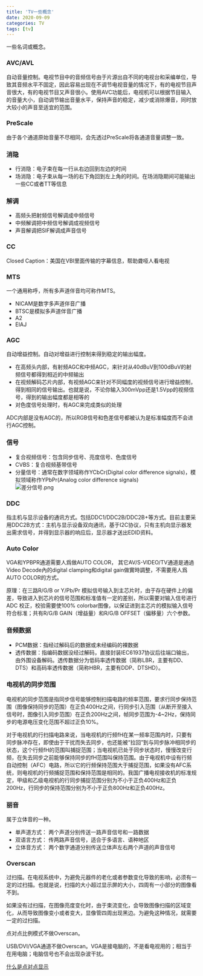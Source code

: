 ```yaml
---
title: 'TV一些概念'
date: 2020-09-09
categories: TV
tags: [tv]
---
```



一些名词或概念。  

<!-- more -->


### AVC/AVL  
自动音量控制。电视节目中的音频信号由于片源出自不同的电视台和采编单位，导致其音频水平不固定，因此容易出现在不调节电视音量的情况下，有的电视节目声音很大，有的电视节目又声音很小。使用AVC功能后，电视机可以根据节目输入的音量大小，自动调节输出音量水平，保持声音的稳定，减少或消除爆音，同时放大较小的声音至适宜的范围。  

### PreScale  
由于各个通道原始音量不尽相同，会先透过PreScale将各通道音量调整一致。  

### 消隐  
- 行消隐：电子束在每一行从右边回到左边的时间  
- 场消隐：电子束从每一场的右下角回到左上角的时间。在场消隐期间可能输出一些CC或者TT等信息  

### 解调  
- 高频头把射频信号解调成中频信号  
- 中频解调把中频信号解调成视频信号  
- 声音解调把SIF解调成声音信号  

### CC  
Closed Caption：美国在VBI里面传输的字幕信息，帮助聋哑人看电视  

### MTS  
一个通用称呼，所有多声道伴音均可称作MTS。  
- NICAM是数字多声道伴音广播  
- BTSC是模拟多声道伴音广播  
- A2  
- EIAJ  

### AGC  
自动增益控制。自动对增益进行控制来得到稳定的输出幅度。  
- 在高频头内部，有射频AGC和中频AGC，来针对从40dBuV到100dBuV的射频信号都得到相近的中频输出  
- 在视频解码芯片内部，有视频AGC来针对不同幅度的视频信号进行增益控制，得到相同的信号输出。也就是说，不论你输入300mVpp还是1.5Vpp的视频信号，得到的输出幅度都是相等的  
- 对色度信号处理时，有AGC来完成类似的处理  

ADC内部是没有AGC的，所以RGB信号和色差信号都被认为是标准幅度而不会进行AGC控制。  

### 信号  
- 复合视频信号：包含同步信号、亮度信号、色度信号  
- CVBS：复合视频基带信号  
- 分量信号：通常在数字领域称作YCbCr(Digital color difference signals)，模拟领域称作YPbPr(Analog color difference signals)  
![差分信号.png](https://i.loli.net/2020/09/09/KRrwjhmNSOe3YJs.png)  

### DDC  
指主机与显示设备的通讯方式。包括DDC1/DDC2B/DDC2B+等方式。目前主要采用DDC2B方式：主机与显示设备双向通讯，基于I2C协议，只有主机向显示器发出需求信号，并得到显示器的响应后，显示器才送出EDID资料。  

### Auto Color  
VGA和YPBPR通道需要人爲做AUTO COLOR， 其它AV/S-VIDEO/TV通道是通過Video Decode內的digital clamping和digital gain做實時調整，不需要用人爲AUTO COLOR的方式。  

原理：在三路R/G/B or Y/Pb/Pr 模拟信号输入到主芯片时，由于存在硬件上的偏差，导致进入到芯片的信号范围和标准值有一定的差别，所以需要对输入信号进行ADC 校正，校验需要使100% colorbar图像，以保证进到主芯片的模拟输入信号符合标准；共有R/G/B GAIN（增益量）和R/G/B OFFSET（偏移量）六个参数。  

### 音频数据  
- PCM数据：指经过解码后的数据或未经编码的裸数据  
- 透传数据：指编码数据没经过解码，直接封装IEC61937协议后往端口输出，由外围设备解码。透传数据分为低码率透传数据（简称LBR，主要有DD、DTS）和高码率透传数据（简称HBR，主要有DDP、DTSHD）。  

### 电视机的同步范围  
电视机的同步范围是指同步信号能够控制扫描电路的频率范围，要求行同步保持范围（图像保持同步的范围）在正负400Hz之间，行同步引入范围（从断开至接入信号时，图像引入同步范围）在正负200Hz之间，帧同步范围为-4~2Hz，保持同步的电源电压变化范围不超过正负10%。  

对于电视机的行扫描电路来说，当电视机的行频fH在某一频率范围内时，只要有同步脉冲存在，即使由于干扰而失去同步，也还能被“拉回”到与同步脉冲相同步的状态，这个行频fH的范围叫捕捉范围；当电视机已处于同步状态时，慢慢改变行频，在失去同步之前能够保持同步的fH范围叫保持范围。由于电视机中设有行频自动控制（AFC）电路，所以它的行频保持范围大于捕捉范围，如果没有AFC系统，则电视机的行频捕捉范围和保持范围是相同的。我国广播电视接收机的标准规定，甲级和乙级电视机的行同步捕捉范围分别为不小于正负400Hz和正负200Hz，行同步的保持范围分别为不小于正负800Hz和正负400Hz。  

### 丽音  
属于立体音的一种。  
- 单声道方式： 两个声道分别传送一路声音信号和一路数据  
- 双语言方式： 传两路声音信号，适合于多语言、语种地区  
- 立体音方式： 两个数字通道分别传送立体声左右两个声道的声音信号  

### Overscan  
过扫描。在电视系统中，为避免元器件的老化或者参数变化导致的影响，必须有一定的过扫描。也就是说，扫描的大小超过显示屏的大小，四周有一小部分的图像看不到。  

如果没有过扫描，在图像亮度变化时，由于束流变化，会导致图像扫描的区域变化，从而导致图像变小或者变大，显像管四周出现黑边。为避免这种情况，就需要一定的过扫描。  

点对点比例模式不做Overscan。  

USB/DVI/VGA通道不做Overscan。VGA是接电脑的，不是看电视用的；相当于在用电脑；电脑信号也不会出现杂波干扰。  

[什么是点对点显示](https://wenku.baidu.com/view/bbb35dafd0f34693daef5ef7ba0d4a7302766c32.html)
